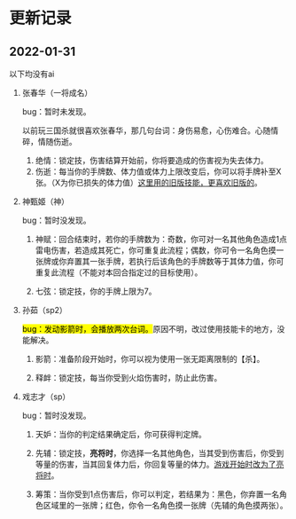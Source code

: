 # 更新记录

## 2022-01-31

以下均没有ai

1. 张春华（一将成名）
   
   bug：暂时未发现。
   
   以前玩三国杀就很喜欢张春华，那几句台词：身伤易愈，心伤难合。心随情碎，情随伤逝。
   
   1. 绝情：锁定技，伤害结算开始前，你将要造成的伤害视为失去体力。
   2. 伤逝：每当你的手牌数、体力值或体力上限改变后，你可以将手牌补至X张。（X为你已损失的体力值）<u>这里用的旧版技能，更喜欢旧版的</u>。

2. 神甄姬（神）
   
   bug：暂时没发现。
   
   1. 神赋：回合结束时，若你的手牌数为：奇数，你可对一名其他角色造成1点雷电伤害，若造成其死亡，你可重复此流程；偶数，你可令一名角色摸一张牌或你弃置其一张手牌，若执行后该角色的手牌数等于其体力值，你可重复此流程（不能对本回合指定过的目标使用）。
   
   2. 七弦：锁定技，你的手牌上限为7。

3. 孙茹（sp2）
   
   <mark>bug：发动影箭时，会播放两次台词。</mark>原因不明，改过使用技能卡的地方，没能解决。
   
   1. 影箭：准备阶段开始时，你可以视为使用一张无距离限制的【杀】。
   
   2. 释衅：锁定技，每当你受到火焰伤害时，防止此伤害。

4. 戏志才（sp）
   
   bug：暂时没发现。
   
   1. 天妒：当你的判定结果确定后，你可获得判定牌。 
   
   2. 先辅：锁定技，**亮将时**，你选择一名其他角色，当其受到伤害后，你受到等量的伤害，当其回复体力后，你回复等量的体力。<u>游戏开始时改为了亮将时</u>。
   
   3. 筹策：当你受到1点伤害后，你可以判定，若结果为：黑色，你弃置一名角色区域里的一张牌；红色，你令一名角色摸一张牌（先辅的角色摸两张）。


